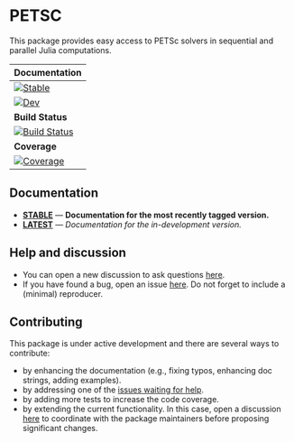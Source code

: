 # PETSC

This package provides easy access to PETSc solvers in sequential and parallel Julia computations.


| **Documentation** |
|:------------ |
| [![Stable](https://img.shields.io/badge/docs-stable-blue.svg)](https://fverdugo.github.io/PETSC.jl/stable/) |
| [![Dev](https://img.shields.io/badge/docs-dev-blue.svg)](https://fverdugo.github.io/PETSC.jl/dev/) |
|**Build Status** |
[![Build Status](https://github.com/fverdugo/PETSC.jl/actions/workflows/CI.yml/badge.svg?branch=main)](https://github.com/fverdugo/PETSC.jl/actions/workflows/CI.yml?query=branch%3Amain) |
|**Coverage** |
| [![Coverage](https://codecov.io/gh/fverdugo/PETSC.jl/branch/main/graph/badge.svg)](https://codecov.io/gh/fverdugo/PETSC.jl) |

## Documentation

- [**STABLE**](https://fverdugo.github.io/PETSC.jl/stable) &mdash; **Documentation for the most recently tagged version.**
- [**LATEST**](https://fverdugo.github.io/PETSC.jl/dev) &mdash; *Documentation for the in-development version.*

## Help and discussion

- You can open a new discussion to ask questions [here](https://github.com/fverdugo/PETSC.jl/discussions).
- If you have found a bug, open an issue [here](https://github.com/fverdugo/PETSC.jl/issues). Do not forget to include a (minimal) reproducer.

## Contributing

This package is under active development and there are several ways to contribute:

- by enhancing the documentation (e.g., fixing typos, enhancing doc strings, adding examples).
- by addressing one of the [issues waiting for help](https://github.com/fverdugo/PETSC.jl/labels/help%20wanted).
- by adding more tests to increase the code coverage.
- by extending the current functionality. In this case, open a discussion [here](https://github.com/fverdugo/PETSC.jl/discussions) to coordinate with the package maintainers before proposing significant changes.
